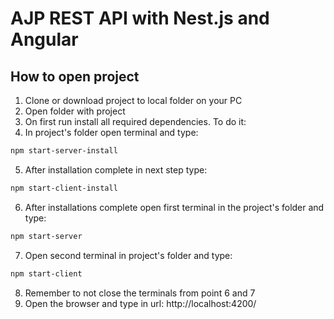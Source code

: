 # AJP REST API with Nest.js and Angular

## How to open project

1. Clone or download project to local folder on your PC
2. Open folder with project
3. On first run install all required dependencies. To do it:
4. In project's folder open terminal and type:

```bash
npm start-server-install
```

5. After installation complete in next step type:

```bash
npm start-client-install
```

6. After installations complete open first terminal in the project's folder and type:
```bash
npm start-server
```
7. Open second terminal in project's folder and type:
```bash
npm start-client
```
8. Remember to not close the terminals from point 6 and 7
9. Open the browser and type in url:
   http://localhost:4200/
